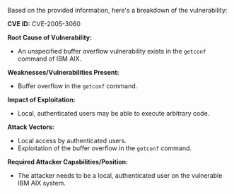 Based on the provided information, here's a breakdown of the vulnerability:

**CVE ID:** CVE-2005-3060

**Root Cause of Vulnerability:**
- An unspecified buffer overflow vulnerability exists in the `getconf` command of IBM AIX.

**Weaknesses/Vulnerabilities Present:**
- Buffer overflow in the `getconf` command.

**Impact of Exploitation:**
- Local, authenticated users may be able to execute arbitrary code.

**Attack Vectors:**
- Local access by authenticated users.
- Exploitation of the buffer overflow in the `getconf` command.

**Required Attacker Capabilities/Position:**
- The attacker needs to be a local, authenticated user on the vulnerable IBM AIX system.